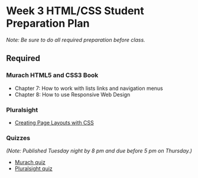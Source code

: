 # Week 3 HTML/CSS Student Preparation Plan

_Note: Be sure to do all required preparation before class._

## Required

### Murach HTML5 and CSS3 Book

- Chapter 7: How to work with lists links and navigation menus
- Chapter 8: How to use Responsive Web Design

### Pluralsight
- [Creating Page Layouts with CSS](https://app.pluralsight.com/library/courses/css-creating-page-layouts/table-of-contents)

### Quizzes
_(Note: Published Tuesday night by 8 pm and due before 5 pm on Thursday.)_
- [Murach quiz](https://mccwid.instructure.com/courses/344/quizzes/1109)
- [Pluralsight quiz](https://mccwid.instructure.com/courses/344/quizzes/1111)